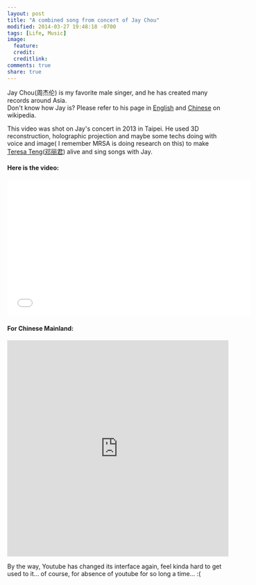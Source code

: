 ```yaml
---
layout: post
title: "A combined song from concert of Jay Chou"
modified: 2014-03-27 19:48:18 -0700
tags: [Life, Music]
image:
  feature: 
  credit: 
  creditlink: 
comments: true
share: true
---
```


Jay Chou(周杰伦) is my favorite male singer, and he has created many records around Asia.  
Don't know how Jay is? Please refer to his page in <a href="http://en.wikipedia.org/wiki/Jay_Chou" target="_blank">English</a> and <a href="http://zh.wikipedia.org/wiki/%E5%91%A8%E6%9D%B0%E5%80%AB" target="_blank">Chinese</a> on wikipedia.

This video was shot on Jay's concert in 2013 in Taipei. He used 3D reconstruction, holographic projection and maybe some techs doing with voice and image( I remember MRSA is doing research on this) to make <a href="http://en.wikipedia.org/wiki/Teresa_Teng" target="_blank">Teresa Teng</a>(<a href="http://zh.wikipedia.org/wiki/%E9%84%A7%E9%BA%97%E5%90%9B" target="_blank">邓丽君</a>) alive and sing songs with Jay. 
#### Here is the video:
<iframe width="560" height="315" src="//www.youtube.com/embed/TixHYua3XCI" frameborder="0"></iframe>

#### For Chinese Mainland:
<iframe height=498 width=510 src="http://player.youku.com/embed/XNjA3NDQ1NzMy" frameborder=0 ></iframe>

By the way, Youtube has changed its interface again, feel kinda hard to get used to it... of course, for absence of youtube for so long a time... :(
